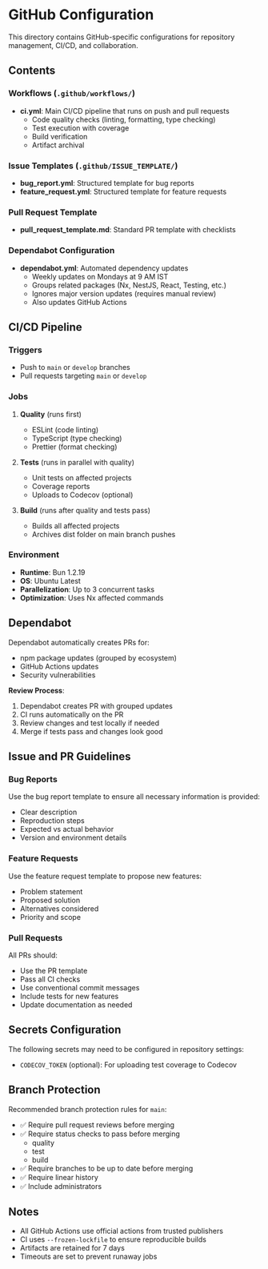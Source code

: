 # GitHub Configuration

This directory contains GitHub-specific configurations for repository management, CI/CD, and collaboration.

## Contents

### Workflows (`.github/workflows/`)

- **ci.yml**: Main CI/CD pipeline that runs on push and pull requests
  - Code quality checks (linting, formatting, type checking)
  - Test execution with coverage
  - Build verification
  - Artifact archival

### Issue Templates (`.github/ISSUE_TEMPLATE/`)

- **bug_report.yml**: Structured template for bug reports
- **feature_request.yml**: Structured template for feature requests

### Pull Request Template

- **pull_request_template.md**: Standard PR template with checklists

### Dependabot Configuration

- **dependabot.yml**: Automated dependency updates
  - Weekly updates on Mondays at 9 AM IST
  - Groups related packages (Nx, NestJS, React, Testing, etc.)
  - Ignores major version updates (requires manual review)
  - Also updates GitHub Actions

## CI/CD Pipeline

### Triggers

- Push to `main` or `develop` branches
- Pull requests targeting `main` or `develop`

### Jobs

1. **Quality** (runs first)
   - ESLint (code linting)
   - TypeScript (type checking)
   - Prettier (format checking)

2. **Tests** (runs in parallel with quality)
   - Unit tests on affected projects
   - Coverage reports
   - Uploads to Codecov (optional)

3. **Build** (runs after quality and tests pass)
   - Builds all affected projects
   - Archives dist folder on main branch pushes

### Environment

- **Runtime**: Bun 1.2.19
- **OS**: Ubuntu Latest
- **Parallelization**: Up to 3 concurrent tasks
- **Optimization**: Uses Nx affected commands

## Dependabot

Dependabot automatically creates PRs for:

- npm package updates (grouped by ecosystem)
- GitHub Actions updates
- Security vulnerabilities

**Review Process**:

1. Dependabot creates PR with grouped updates
2. CI runs automatically on the PR
3. Review changes and test locally if needed
4. Merge if tests pass and changes look good

## Issue and PR Guidelines

### Bug Reports

Use the bug report template to ensure all necessary information is provided:

- Clear description
- Reproduction steps
- Expected vs actual behavior
- Version and environment details

### Feature Requests

Use the feature request template to propose new features:

- Problem statement
- Proposed solution
- Alternatives considered
- Priority and scope

### Pull Requests

All PRs should:

- Use the PR template
- Pass all CI checks
- Use conventional commit messages
- Include tests for new features
- Update documentation as needed

## Secrets Configuration

The following secrets may need to be configured in repository settings:

- `CODECOV_TOKEN` (optional): For uploading test coverage to Codecov

## Branch Protection

Recommended branch protection rules for `main`:

- ✅ Require pull request reviews before merging
- ✅ Require status checks to pass before merging
  - quality
  - test
  - build
- ✅ Require branches to be up to date before merging
- ✅ Require linear history
- ✅ Include administrators

## Notes

- All GitHub Actions use official actions from trusted publishers
- CI uses `--frozen-lockfile` to ensure reproducible builds
- Artifacts are retained for 7 days
- Timeouts are set to prevent runaway jobs
